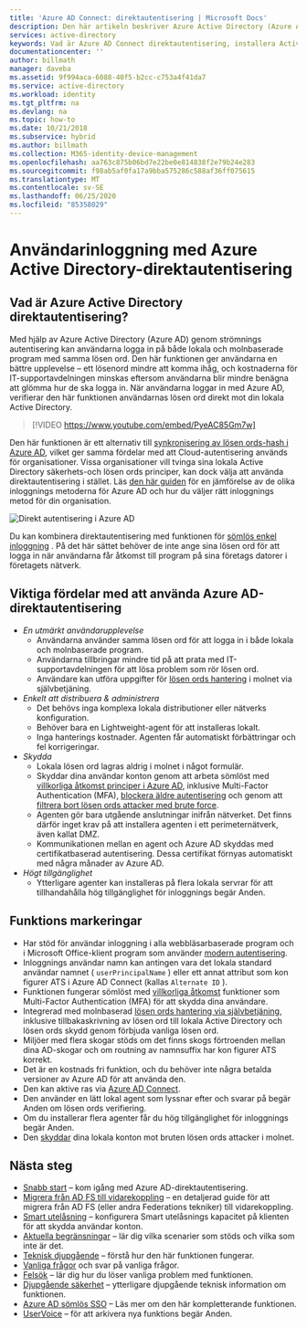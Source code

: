 ```yaml
---
title: 'Azure AD Connect: direktautentisering | Microsoft Docs'
description: Den här artikeln beskriver Azure Active Directory (Azure AD) genom strömnings autentisering och hur det tillåter Azure AD-inloggningar genom att verifiera användarnas lösen ord mot lokala Active Directory.
services: active-directory
keywords: Vad är Azure AD Connect direktautentisering, installera Active Directory, nödvändiga komponenter för Azure AD, SSO, enkel inloggning
documentationcenter: ''
author: billmath
manager: daveba
ms.assetid: 9f994aca-6088-40f5-b2cc-c753a4f41da7
ms.service: active-directory
ms.workload: identity
ms.tgt_pltfrm: na
ms.devlang: na
ms.topic: how-to
ms.date: 10/21/2018
ms.subservice: hybrid
ms.author: billmath
ms.collection: M365-identity-device-management
ms.openlocfilehash: aa763c875b06bd7e22be0e814838f2e79b24e283
ms.sourcegitcommit: f98ab5af0fa17a9bba575286c588af36ff075615
ms.translationtype: MT
ms.contentlocale: sv-SE
ms.lasthandoff: 06/25/2020
ms.locfileid: "85358029"
---
```

# <a name="user-sign-in-with-azure-active-directory-pass-through-authentication"></a>Användarinloggning med Azure Active Directory-direktautentisering

## <a name="what-is-azure-active-directory-pass-through-authentication"></a>Vad är Azure Active Directory direktautentisering?

Med hjälp av Azure Active Directory (Azure AD) genom strömnings autentisering kan användarna logga in på både lokala och molnbaserade program med samma lösen ord. Den här funktionen ger användarna en bättre upplevelse – ett lösenord mindre att komma ihåg, och kostnaderna för IT-supportavdelningen minskas eftersom användarna blir mindre benägna att glömma hur de ska logga in. När användarna loggar in med Azure AD, verifierar den här funktionen användarnas lösen ord direkt mot din lokala Active Directory.

>[!VIDEO https://www.youtube.com/embed/PyeAC85Gm7w]

Den här funktionen är ett alternativ till [synkronisering av lösen ords-hash i Azure AD](how-to-connect-password-hash-synchronization.md), vilket ger samma fördelar med att Cloud-autentisering används för organisationer. Vissa organisationer vill tvinga sina lokala Active Directory säkerhets-och lösen ords principer, kan dock välja att använda direktautentisering i stället. Läs [den här guiden](https://docs.microsoft.com/azure/security/fundamentals/choose-ad-authn) för en jämförelse av de olika inloggnings metoderna för Azure AD och hur du väljer rätt inloggnings metod för din organisation.

![Direkt autentisering i Azure AD](./media/how-to-connect-pta/pta1.png)

Du kan kombinera direktautentisering med funktionen för [sömlös enkel inloggning](how-to-connect-sso.md) . På det här sättet behöver de inte ange sina lösen ord för att logga in när användarna får åtkomst till program på sina företags datorer i företagets nätverk.

## <a name="key-benefits-of-using-azure-ad-pass-through-authentication"></a>Viktiga fördelar med att använda Azure AD-direktautentisering

- *En utmärkt användarupplevelse*
  - Användarna använder samma lösen ord för att logga in i både lokala och molnbaserade program.
  - Användarna tillbringar mindre tid på att prata med IT-supportavdelningen för att lösa problem som rör lösen ord.
  - Användare kan utföra uppgifter för [lösen ords hantering](../authentication/active-directory-passwords-overview.md) i molnet via självbetjäning.
- *Enkelt att distribuera & administrera*
  - Det behövs inga komplexa lokala distributioner eller nätverks konfiguration.
  - Behöver bara en Lightweight-agent för att installeras lokalt.
  - Inga hanterings kostnader. Agenten får automatiskt förbättringar och fel korrigeringar.
- *Skydda*
  - Lokala lösen ord lagras aldrig i molnet i något formulär.
  - Skyddar dina användar konton genom att arbeta sömlöst med [villkorliga åtkomst principer i Azure AD](../active-directory-conditional-access-azure-portal.md), inklusive Multi-Factor Authentication (MFA), [blockera äldre autentisering](../conditional-access/concept-conditional-access-conditions.md) och genom att [filtrera bort lösen ords attacker med brute force](../authentication/howto-password-smart-lockout.md).
  - Agenten gör bara utgående anslutningar inifrån nätverket. Det finns därför inget krav på att installera agenten i ett perimeternätverk, även kallat DMZ.
  - Kommunikationen mellan en agent och Azure AD skyddas med certifikatbaserad autentisering. Dessa certifikat förnyas automatiskt med några månader av Azure AD.
- *Högt tillgänglighet*
  - Ytterligare agenter kan installeras på flera lokala servrar för att tillhandahålla hög tillgänglighet för inloggnings begär Anden.

## <a name="feature-highlights"></a>Funktions markeringar

- Har stöd för användar inloggning i alla webbläsarbaserade program och i Microsoft Office-klient program som använder [modern autentisering](https://aka.ms/modernauthga).
- Inloggnings användar namn kan antingen vara det lokala standard användar namnet ( `userPrincipalName` ) eller ett annat attribut som kon figurer ATS i Azure AD Connect (kallas `Alternate ID` ).
- Funktionen fungerar sömlöst med [villkorliga åtkomst](../active-directory-conditional-access-azure-portal.md) funktioner som Multi-Factor Authentication (MFA) för att skydda dina användare.
- Integrerad med molnbaserad [lösen ords hantering via självbetjäning](../authentication/active-directory-passwords-overview.md), inklusive tillbakaskrivning av lösen ord till lokala Active Directory och lösen ords skydd genom förbjuda vanliga lösen ord.
- Miljöer med flera skogar stöds om det finns skogs förtroenden mellan dina AD-skogar och om routning av namnsuffix har kon figurer ATS korrekt.
- Det är en kostnads fri funktion, och du behöver inte några betalda versioner av Azure AD för att använda den.
- Den kan aktive ras via [Azure AD Connect](whatis-hybrid-identity.md).
- Den använder en lätt lokal agent som lyssnar efter och svarar på begär Anden om lösen ords verifiering.
- Om du installerar flera agenter får du hög tillgänglighet för inloggnings begär Anden.
- Den [skyddar](../authentication/howto-password-smart-lockout.md) dina lokala konton mot bruten lösen ords attacker i molnet.

## <a name="next-steps"></a>Nästa steg

- [Snabb start](how-to-connect-pta-quick-start.md) – kom igång med Azure AD-direktautentisering.
- [Migrera från AD FS till vidarekoppling](https://github.com/Identity-Deployment-Guides/Identity-Deployment-Guides/blob/master/Authentication/Migrating%20from%20Federated%20Authentication%20to%20Pass-through%20Authentication.docx?raw=true) – en detaljerad guide för att migrera från AD FS (eller andra Federations tekniker) till vidarekoppling.
- [Smart utelåsning](../authentication/howto-password-smart-lockout.md) – konfigurera Smart utelåsnings kapacitet på klienten för att skydda användar konton.
- [Aktuella begränsningar](how-to-connect-pta-current-limitations.md) – lär dig vilka scenarier som stöds och vilka som inte är det.
- [Teknisk djupgående](how-to-connect-pta-how-it-works.md) – förstå hur den här funktionen fungerar.
- [Vanliga frågor](how-to-connect-pta-faq.md) och svar på vanliga frågor.
- [Felsök](tshoot-connect-pass-through-authentication.md) – lär dig hur du löser vanliga problem med funktionen.
- [Djupgående säkerhet](how-to-connect-pta-security-deep-dive.md) – ytterligare djupgående teknisk information om funktionen.
- [Azure AD sömlös SSO](how-to-connect-sso.md) – Läs mer om den här kompletterande funktionen.
- [UserVoice](https://feedback.azure.com/forums/169401-azure-active-directory/category/160611-directory-synchronization-aad-connect) – för att arkivera nya funktions begär Anden.
